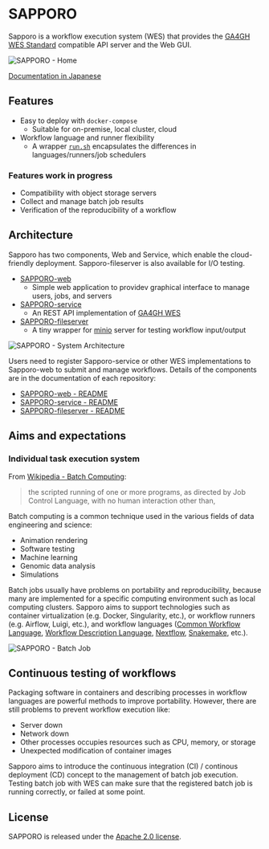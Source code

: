 # SAPPORO

Sapporo is a workflow execution system (WES) that provides the [GA4GH WES Standard](https://github.com/ga4gh/workflow-execution-service-schemas) compatible API server and the Web GUI.

![SAPPORO - Home](https://i.imgur.com/ebHAY8o.jpg)

[Documentation in Japanese](https://hackmd.io/s/Syq0q0o8N)

## Features

- Easy to deploy with `docker-compose`
  - Suitable for on-premise, local cluster, cloud
- Workflow language and runner flexibility
  - A wrapper [`run.sh`](https://github.com/ddbj/SAPPORO-service/blob/master/sapporo/run.sh) encapsulates the differences in languages/runners/job schedulers

### Features work in progress

- Compatibility with object storage servers
- Collect and manage batch job results
- Verification of the reproducibility of a workflow

## Architecture

Sapporo has two components, Web and Service, which enable the cloud-friendly deployment. Sapporo-fileserver is also available for I/O testing.

- [SAPPORO-web](https://github.com/ddbj/SAPPORO-web)
  - Simple web application to providev graphical interface to manage users, jobs, and servers
- [SAPPORO-service](https://github.com/ddbj/SAPPORO-service)
  - An REST API implementation of [GA4GH WES](https://github.com/ga4gh/workflow-execution-service-schemas)
- [SAPPORO-fileserver](https://github.com/ddbj/SAPPORO-fileserver)
  - A tiny wrapper for [minio](https://minio.io) server for testing workflow input/output

![SAPPORO - System Architecture](https://i.imgur.com/A4seI74.png)

Users need to register Sapporo-service or other WES implementations to Sapporo-web to submit and manage workflows. Details of the components are in the documentation of each repository:

- [SAPPORO-web - README](https://github.com/ddbj/SAPPORO-web/blob/master/README.md)
- [SAPPORO-service - README](https://github.com/ddbj/SAPPORO-service/blob/master/README.md)
- [SAPPORO-fileserver - README](https://github.com/ddbj/SAPPORO-fileserver/blob/master/README.md)

## Aims and expectations

### Individual task execution system

From [Wikipedia - Batch Computing](https://en.wikipedia.org/wiki/Batch_processing):

> the scripted running of one or more programs, as directed by Job Control Language, with no human interaction other than,

Batch computing is a common technique used in the various fields of data engineering and science:

- Animation rendering
- Software testing
- Machine learning
- Genomic data analysis
- Simulations

Batch jobs usually have problems on portability and reproducibility, because many are implemented for a specific computing environment such as local computing clusters. Sapporo aims to support technologies such as container virtualization (e.g. Docker, Singularity, etc.), or workflow runners (e.g. Airflow, Luigi, etc.), and workflow languages ([Common Workflow Language](https://www.commonwl.org/), [Workflow Description Language](https://github.com/openwdl/wdl), [Nextflow](https://www.nextflow.io/), [Snakemake](https://snakemake.github.io/), etc.).

![SAPPORO - Batch Job](https://i.imgur.com/4UJ799a.png)

## Continuous testing of workflows

Packaging software in containers and describing processes in workflow languages are powerful methods to improve portability. However, there are still problems to prevent workflow execution like:

- Server down
- Network down
- Other processes occupies resources such as CPU, memory, or storage
- Unexpected modification of container images

Sapporo aims to introduce the continuous integration (CI) / continous deployment (CD) concept to the management of batch job execution. Testing batch job with WES can make sure that the registered batch job is running correctly, or failed at some point.

## License

SAPPORO is released under the [Apache 2.0 license](https://github.com/ddbj/SAPPORO/blob/master/LICENSE).
